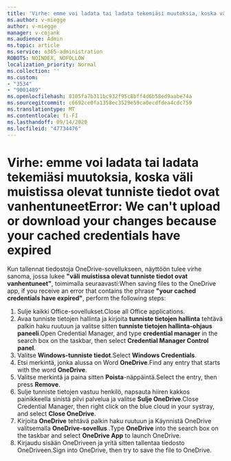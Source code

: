 ```yaml
---
title: 'Virhe: emme voi ladata tai ladata tekemiäsi muutoksia, koska väli muistissa olevat tunniste tiedot ovat vanhentuneet'
ms.author: v-miegge
author: v-miegge
manager: v-cojank
ms.audience: Admin
ms.topic: article
ms.service: o365-administration
ROBOTS: NOINDEX, NOFOLLOW
localization_priority: Normal
ms.collection: ''
ms.custom:
- "3534"
- "9001489"
ms.openlocfilehash: 8105fa7b311bc932f95c8bff4d6b58ed9aabe74a
ms.sourcegitcommit: c6692ce0fa1358ec3529e59ca0ecdfdea4cdc759
ms.translationtype: MT
ms.contentlocale: fi-FI
ms.lasthandoff: 09/14/2020
ms.locfileid: "47734476"
---
```

# <a name="error-we-cant-upload-or-download-your-changes-because-your-cached-credentials-have-expired"></a><span data-ttu-id="8a95e-102">Virhe: emme voi ladata tai ladata tekemiäsi muutoksia, koska väli muistissa olevat tunniste tiedot ovat vanhentuneet</span><span class="sxs-lookup"><span data-stu-id="8a95e-102">Error: We can't upload or download your changes because your cached credentials have expired</span></span>

<span data-ttu-id="8a95e-103">Kun tallennat tiedostoja OneDrive-sovellukseen, näyttöön tulee virhe sanoma, jossa lukee **"väli muistissa olevat tunniste tiedot ovat vanhentuneet"**, toimimalla seuraavasti:</span><span class="sxs-lookup"><span data-stu-id="8a95e-103">When saving files to the OneDrive app, if you receive an error that contains the phrase **"your cached credentials have expired"**, perform the following steps:</span></span>

1. <span data-ttu-id="8a95e-104">Sulje kaikki Office-sovellukset.</span><span class="sxs-lookup"><span data-stu-id="8a95e-104">Close all Office applications.</span></span>
1. <span data-ttu-id="8a95e-105">Avaa tunniste tietojen hallinta ja kirjoita **tunniste tietojen hallinta** tehtävä palkin haku ruutuun ja valitse sitten **tunniste tietojen hallinta-ohjaus paneeli**.</span><span class="sxs-lookup"><span data-stu-id="8a95e-105">Open Credential Manager, and type **credential manager** in the search box on the taskbar, then select **Credential Manager Control panel**.</span></span>
1. <span data-ttu-id="8a95e-106">Valitse **Windows-tunniste tiedot**.</span><span class="sxs-lookup"><span data-stu-id="8a95e-106">Select **Windows Credentials**.</span></span>
1. <span data-ttu-id="8a95e-107">Etsi merkintä, jonka alussa on Word **OneDrive**.</span><span class="sxs-lookup"><span data-stu-id="8a95e-107">Find any entry that starts with the word **OneDrive**.</span></span>
1. <span data-ttu-id="8a95e-108">Valitse merkintä ja paina sitten **Poista**-näppäintä.</span><span class="sxs-lookup"><span data-stu-id="8a95e-108">Select the entry, then press **Remove**.</span></span>
1. <span data-ttu-id="8a95e-109">Sulje tunniste tietojen vastuu henkilö, napsauta hiiren kakkos painikkeella sinistä pilvi palvelua ja valitse **Sulje OneDrive**.</span><span class="sxs-lookup"><span data-stu-id="8a95e-109">Close Credential Manager, then right click on the blue cloud in your systray, and select **Close OneDrive**.</span></span>
1. <span data-ttu-id="8a95e-110">Kirjoita **OneDrive** tehtävä palkin haku ruutuun ja Käynnistä OneDrive valitsemalla **OneDrive-sovellus** .</span><span class="sxs-lookup"><span data-stu-id="8a95e-110">Type **OneDrive** into the search box on the taskbar and select **OneDrive App** to launch OneDrive.</span></span>
1. <span data-ttu-id="8a95e-111">Kirjaudu sisään OneDriveen ja yritä sitten tallentaa tiedosto OneDriveen.</span><span class="sxs-lookup"><span data-stu-id="8a95e-111">Sign into OneDrive, then try to save the file to OneDrive.</span></span>
